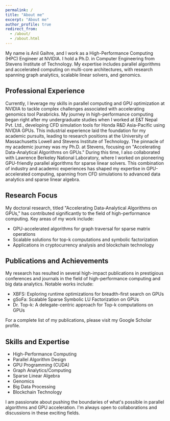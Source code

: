 ```yaml
---
permalink: /
title: "About me"
excerpt: "About me"
author_profile: true
redirect_from: 
  - /about/
  - /about.html
---
```


My name is Anil Gaihre, and I work as a High-Performance Computing (HPC) Engineer at NVIDIA. I hold a Ph.D. in Computer Engineering from Stevens Institute of Technology. My expertise includes parallel algorithms and accelerated computing on multi-core architectures, with research spanning graph analytics, scalable linear solvers, and genomics.

## Professional Experience

Currently, I leverage my skills in parallel computing and GPU optimization at NVIDIA to tackle complex challenges associated with accelerating genomics tool Parabricks. My journey in high-performance computing began right after my undergraduate studies when I worked at E&T Nepal Pvt. Ltd., developing CFD simulation tools for Honda R&D Asia-Pacific using NVIDIA GPUs. This industrial experience laid the foundation for my academic pursuits, leading to research positions at the University of Massachusetts Lowell and Stevens Institute of Technology. The pinnacle of my academic journey was my Ph.D. at Stevens, focusing on "Accelerating Data-Analytical Algorithms on GPUs." During this time, I also collaborated with Lawrence Berkeley National Laboratory, where I worked on pioneering GPU-friendly parallel algorithms for sparse linear solvers. This combination of industry and academic experiences has shaped my expertise in GPU-accelerated computing, spanning from CFD simulations to advanced data analytics and sparse linear algebra.

## Research Focus

My doctoral research, titled "Accelerating Data-Analytical Algorithms on GPUs," has contributed significantly to the field of high-performance computing. Key areas of my work include:

- GPU-accelerated algorithms for graph traversal for sparse matrix operations
- Scalable solutions for top-k computations and symbolic factorization
- Applications in cryptocurrency analysis and blockchain technology

## Publications and Achievements

My research has resulted in several high-impact publications in prestigious conferences and journals in the field of high-performance computing and big data analytics. Notable works include:

- XBFS: Exploring runtime optimizations for breadth-first search on GPUs
- gSoFa: Scalable Sparse Symbolic LU Factorization on GPUs
- Dr. Top-k: A delegate-centric approach for Top-k computations on GPUs

For a complete list of my publications, please visit my Google Scholar profile.

## Skills and Expertise

- High-Performance Computing
- Parallel Algorithm Design
- GPU Programming (CUDA)
- Graph Analytics/Computing
- Sparse Linear Algebra
- Genomics
- Big Data Processing
- Blockchain Technology

I am passionate about pushing the boundaries of what's possible in parallel algorithms and GPU acceleration. I'm always open to collaborations and discussions in these exciting fields.

